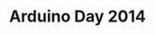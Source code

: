 ---
permalink: /ArduinoDay14BH/
redirect_to: /arduinoday/
title: Arduino Day 2014
excerpt: "Organização Arduino Day 2014"
layout: categorylist
category: cursoarduino
share: true
comments: true
ads:
  show: true 
feature:
 category: true
 index: true
coinbase:
 show: true
image:
 feature: arduino/Diagrama_Artistico_mega2-1500x1061.png
--- 